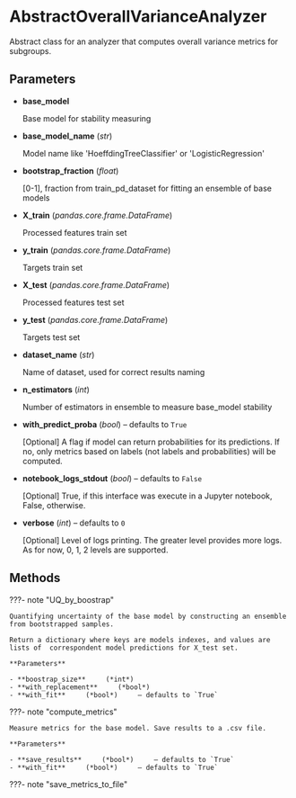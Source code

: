# AbstractOverallVarianceAnalyzer

Abstract class for an analyzer that computes overall variance metrics for subgroups.



## Parameters

- **base_model**

    Base model for stability measuring

- **base_model_name** (*str*)

    Model name like 'HoeffdingTreeClassifier' or 'LogisticRegression'

- **bootstrap_fraction** (*float*)

    [0-1], fraction from train_pd_dataset for fitting an ensemble of base models

- **X_train** (*pandas.core.frame.DataFrame*)

    Processed features train set

- **y_train** (*pandas.core.frame.DataFrame*)

    Targets train set

- **X_test** (*pandas.core.frame.DataFrame*)

    Processed features test set

- **y_test** (*pandas.core.frame.DataFrame*)

    Targets test set

- **dataset_name** (*str*)

    Name of dataset, used for correct results naming

- **n_estimators** (*int*)

    Number of estimators in ensemble to measure base_model stability

- **with_predict_proba** (*bool*) – defaults to `True`

    [Optional] A flag if model can return probabilities for its predictions.  If no, only metrics based on labels (not labels and probabilities) will be computed.

- **notebook_logs_stdout** (*bool*) – defaults to `False`

    [Optional] True, if this interface was execute in a Jupyter notebook,  False, otherwise.

- **verbose** (*int*) – defaults to `0`

    [Optional] Level of logs printing. The greater level provides more logs.  As for now, 0, 1, 2 levels are supported.




## Methods

???- note "UQ_by_boostrap"

    Quantifying uncertainty of the base model by constructing an ensemble from bootstrapped samples.

    Return a dictionary where keys are models indexes, and values are lists of  correspondent model predictions for X_test set.

    **Parameters**

    - **boostrap_size**     (*int*)    
    - **with_replacement**     (*bool*)    
    - **with_fit**     (*bool*)     – defaults to `True`    
    
???- note "compute_metrics"

    Measure metrics for the base model. Save results to a .csv file.

    **Parameters**

    - **save_results**     (*bool*)     – defaults to `True`    
    - **with_fit**     (*bool*)     – defaults to `True`    
    
???- note "save_metrics_to_file"

